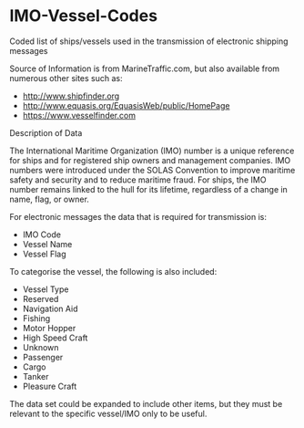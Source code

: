 # IMO-Vessel-Codes
Coded list of ships/vessels used in the transmission of electronic shipping messages

Source of Information is from MarineTraffic.com, but also available from numerous other sites such as:
* http://www.shipfinder.org
* http://www.equasis.org/EquasisWeb/public/HomePage
* https://www.vesselfinder.com
 

Description of Data

The International Maritime Organization (IMO) number is a unique reference for ships and for registered ship owners and management companies. IMO numbers were introduced under the SOLAS Convention to improve maritime safety and security and to reduce maritime fraud. For ships, the IMO number remains linked to the hull for its lifetime, regardless of a change in name, flag, or owner.

For electronic messages the data that is required for transmission is:
* IMO Code
* Vessel Name
* Vessel Flag

To categorise the vessel, the following is also included:

* Vessel Type
 * Reserved
 * Navigation Aid
 * Fishing
 * Motor Hopper
 * High Speed Craft
 * Unknown
 * Passenger
 * Cargo
 * Tanker
 * Pleasure Craft

The data set could be expanded to include other items, but they must be relevant to the specific vessel/IMO only to be useful.


